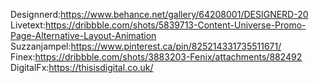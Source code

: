 Designnerd:https://www.behance.net/gallery/64208001/DESIGNERD-20
Livetext:https://dribbble.com/shots/5839713-Content-Universe-Promo-Page-Alternative-Layout-Animation
Suzzanjampel:https://www.pinterest.ca/pin/825214331735511671/
Finex:https://dribbble.com/shots/3883203-Fenix/attachments/882492
DigitalFx:https://thisisdigital.co.uk/
